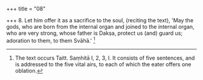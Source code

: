 +++
title = "08"

+++
8. Let him offer it as a sacrifice to the soul, (reciting the text), 'May the gods, who are born from the internal organ and joined to the internal organ, who are very strong, whose father is Dakṣa, protect us (and) guard us; adoration to them, to them Svāhā.' [^4] 


[^4]:  The text occurs Taitt. Saṃhitā I, 2, 3, I. It consists of five sentences, and is addressed to the five vital airs, to each of which the eater offers one oblation.
